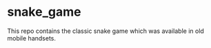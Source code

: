 # snake_game
This repo contains the classic snake game which was available in old mobile handsets. 
